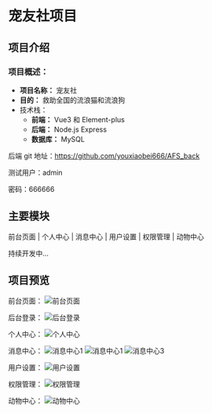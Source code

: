 # 宠友社项目

## 项目介绍

### 项目概述：

- **项目名称：** 宠友社
- **目的：** 救助全国的流浪猫和流浪狗
- 技术栈：
  - **前端：** Vue3 和 Element-plus
  - **后端：** Node.js Express
  - **数据库：** MySQL

后端 git 地址：https://github.com/youxiaobei666/AFS_back

测试用户：admin 

密码：666666

## 主要模块

前台页面 | 个人中心 | 消息中心 | 用户设置 | 权限管理 | 动物中心

持续开发中...

## 项目预览

前台页面：
![前台页面](https://pic4.zhimg.com/100/v2-abb9fd0d7b627d413564b6a727e94041_r.jpg)

后台登录：
![后台登录](https://pic4.zhimg.com/100/v2-7e30beacc061ac359e4e3abb6de26487_r.jpg)

个人中心：
![个人中心](https://picx.zhimg.com/100/v2-9ead68d52e4c27b4c3fb75290d044efd_r.jpg)

消息中心：
![消息中心1](https://picx.zhimg.com/100/v2-4fb90d4061ed55ceac5e1895dc8f870b_r.jpg)
![消息中心1](https://picx.zhimg.com/100/v2-6508c78dc18157f5398d2edb1d1fa7bd_r.jpg)
![消息中心3](https://pic2.zhimg.com/100/v2-ba985cefc3f826ef22f5ba722a60d777_r.jpg)

用户设置：
![用户设置](https://pic1.zhimg.com/100/v2-86f39419a8bd6434cc9f267dc155ab70_r.jpg)

权限管理：
![权限管理](https://pic3.zhimg.com/100/v2-8b9ff4521789e668affb32514087af36_r.jpg)

动物中心：
![动物中心](https://pic2.zhimg.com/100/v2-d7842406521fb85b056f928809114167_r.jpg)